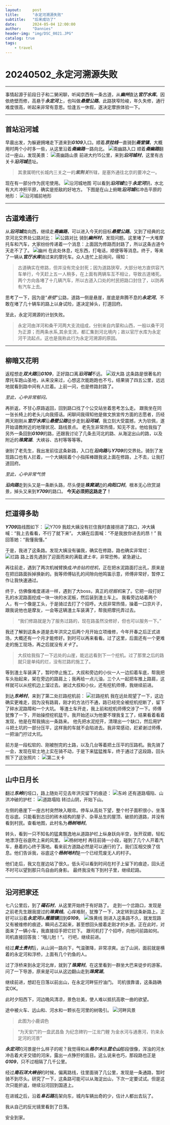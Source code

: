 ```yaml
---
layout:     post
title:      "永定河溯源失败"
subtitle:   "后来成功了"
date:       2024-05-04 12:00:00
author:     "Dannies"
header-img: "img/DSC_0021.JPG"
catalog: true
tags:
    - travel
---
```


# 20240502_永定河溯源失败

***
事情起源于前段日子和二舅闲聊，听闻京西有一条古道，从***幽州***直达***官厅水库***。因依绝壁而修，高悬于***永定河***上，也叫做***悬壁公路***。此路狭窄险峻，年久失修，通行难度很高，听起来非常有意思。恰逢五一休假，遂决定摩旅体验一下。

***

## 首站沿河城

早晨出发，为躲避拥堵走下道来到***G109***入口。顺着***京拉线***一直骑到***斋堂镇***，大概用时两个小时多一些，从这里沿着***斋幽路***一路向北。
![斋幽路入口](/pic/20240502/微信图片_20240502225206.jpg "斋幽路入口")
顺着***斋幽路***翻过一座山，发现美景：
![斋幽路山景](/pic/20240502/DSC_0011.jpg "斋幽路山景")
前进大约15公里，来到***沿河城村***，这里有古关卡***沿河城***遗址。
>其隶属明代长城内三关之一的***紫荆关***所辖，是塞外通往北京的要冲之一。

现在有一部分作为民宅使用。
![沿河城地图](/pic/20240502/Snipaste_2024-05-02_23-25-34.png "沿河城地图")
可以看到***沿河城***位于***永定河***阴，水北有大片冲积平原，确实是拒敌的好地方。
下图是在山上俯瞰***沿河城***和冲击平原的地形：
![沿河城前地形](/pic/20240502/DSC_0020.jpg )

***

## 古道难通行

从***沿河城***南向西，继续走***斋幽路***，可以进入今天的目标***悬壁公路***。又到了经典的北京河北交界处公路对比：
![公路对比](/pic/20240502/微信图片_20240502225210.jpg )
骑到***幽州村***，发现问题。这里堵了一大堆摩托车和汽车，大家纷纷传递着一个消息：上面因为修路而封路了，所以这条古道今天走不了了。
![幽州](/pic/20240502/微信图片_202405022252101.jpg)
在此处休息，吃东西，打电话，顺便等等消息。终于，等来了一辆从***官厅水库***骑过来的摩托车。众人连忙上前询问，得知：
>古道确实在修路，但并没有完全封死；因为道路狭窄，大部分地方直供容汽车单行，今天赶上五一人稍多，在上面有两辆车互不相让，导致古道堵死。两个方向各堵了十几辆汽车，所以古道入口处的村民把路口封住了，以防再有汽车上去。

思考了一下，因为是“*悬壁*”公路，道路一侧是悬崖，崖底是奔腾不息的***永定河***。不敢在堵了几十辆车的路上以身试险，遂决定掉头，打道回府。

至此，永定河溯源的计划失败。
>永定河由洋河和桑干河两大支流组成，分别来自内蒙和山西，一般以桑干河为正源；而两条水系,其余支流，都汇集到河北境内；故以官厅水库为永定河干流起点。这也是我称此行为永定河溯源的原因。

***
## 柳暗又花明

返程想走***双大路***回***G109***，正好路口离***沿河城***不远。
![双大路](/pic/20240502/微信图片_20240502225209.jpg)
这条路是很著名的摩托车跑山圣地，从来没来过，心想这次能跑跑也不亏。结果骑了四五公里，远远地就看到路中间有人拦着。上前一问，也是修路封路了。

*至此，心中非常郁闷。*

再折返，不甘心原路返回，回到路口找了个公交站坐着思考怎么走。
跟我坐在同一张长椅上的老头儿向我搭话。闲聊间我得知他是做文旅宣传方面的志愿者，历经两天刚刚从***官厅水库***沿***悬壁公路***徒步走到***沿河城***，我立刻大受震撼，大为钦佩，遂开始请教附近的地理状况、路线景点。
老先生非常热情，知无不言。他给我指了另外一条回到***G109***的路，还跟我讨论了几条去河北的路、从海淀出山的路，以及附近的***珠窝湖***、大峡谷、古村等等等等。

谢别了老先生，我出发前往这条新路，入口在***沿向路***与***Y709***的交界处。骑到了发现路口也有人拦着，一个大姨摇着个小指挥棒跟我说上面在修路，上不去，让我打道回府。

*至此，心中非常气愤*

***沿向路***走到头又是一条断头路，尽头便是***珠窝湖***边的***向阳口村***。根本无心欣赏湖景，掉头又来到***Y709***的路口。
**今天必须把这路走了！**

***

## 烂道得多助

***Y709***路线图如下：
![Y709](/pic/20240502/Snipaste_2024-05-03_00-29-57.png)
我趁大姨没有拦住我时直接拐进了路口，冲大姨喊：“我上去看看，不行了就下来”。
大姨在后面喊：“不是我放你进去的昂！”
我回答她：“我懂我懂。”

于是，我进了这条路。发现大姨没有骗我，确实在修路，路也确实非常烂：
![烂路](/pic/20240502/微信图片_20240502225211.jpg)
路上首先遇到了迎面而来的满载*渣土车*，非常恐怖，紧急避让。

再往前走，遇到了两次机械臂换成*冲击钻的挖机*，正在把水泥路面打出孔，原来是在把旧路面拆掉换新的。我等师傅钻孔的间隙向他鸣笛示意，师傅非常好，暂停工作让我快速通过。

终于，仿佛像难度递进一样，遇到了大boss，真正的*挖掘机*来了。它把一段打好孔的水泥路面挖成一块一块的水泥板，然后装到渣土车上。
我看旁边站着两个人，有一个像是工头，于是骑过去打了个招呼。大叔非常热情，操着一口京片子，跟我说他也是摩友，一会等这辆渣土车装满了，帮我把摩托弄过去。
>“我们修路就是为了服务过路的，现在路虽然没修好，但也可以服务一下。”

我还了解到这条乡道是去年洪灾之后两个月开始立项维修，今年开春之后正式进场，大概还有一个月才能修好。到时可以再来看看。过了这里，后面还有一个更难走的施工现场，再之后就没有*关卡*了。
>大叔给我指了一下远处的山崖，能远远看到下一个挖机。过了那里之后的路就只是单纯的烂，没有拦路的施工了。

等到渣土车装满了，暂时停止施工。大叔和旁边的小伙一人一边扣着车底，帮我把车头抬起来，架在旁边的路肩上；我再给一点儿油，三个人一起把车推上路肩，这样就可以从挖机边上溜过去。谢过大叔和小伙，还有挖机师傅，我继续前进。

到达***东岭村***，来到了第二处拦路挖机前：
![拦路挖机](/pic/20240502/微信图片_20240502225212.jpg)
我在远处观望了一下，这边确实更难走，因为没有路肩，刚才的方法行不通，路已经完全被挖机挖断了，留下了碎水泥路障和一个大坑。
等渣土车开走，我上前和挖机师傅交涉了一下。师傅犹豫了一下，开始操控挖机猛干。我开始还以为他要不理我复工了，结果看着看着发现，他是在帮我搞出一条路来。
他先把水泥挖开，清理出一个缺口，然后用铲斗把土坑的一部分压平，这样我的车就不会陷进去。我非常感动，赶紧谢过师傅，一把油门拧过大坑。

前方是一段松软的、刚被刨完的土路，以及几台等着把土压平的压路机。我先骑了一会，发现在软土地上实在骑不动，于是下来猛猛推车，终于通过了这段路，回头照下了这张照片：
![第二关卡](/pic/20240502/微信图片_20240502225213.jpg)

***

## 山中日月长

翻过***东岭***的垭口，路上随处可见去年洪灾留下的痕迹：
![东岭](/pic/20240502/DSC_0034.jpg)
还有道路塌陷、山洪冲破的护栏：
![道路塌陷](/pic/20240502/微信图片_20240502225214.jpg)
转过山阴，开始下山。

左侧的悬崖下一座古村突然映入眼帘。停车从高处下望，整个村子面积很小，坐落在谷底。只能看到古旧的砖木结构的屋子、杂草丛生的屋顶、破损的道路，并没有看到村民。查看地图，此村名为***杨树地村***。

转头，看到一只不知名的猛禽飘逸地从道路护栏上纵身跃向半空，张开双翅，轻松地漂浮在谷底吹上来的风里。
![杨树地村](/pic/20240502/DSC_0041.jpg)
再往前骑一小段，碰到了几个人开着汽车，悬着的心终于落地。看来前方道路必然是可以通行的了。我们互相交换了信息。他们告诉我，谷底这个***杨树地村***是一个已经荒废无人的村子。

他们走后，我又在崖边站了很久。低头可以看到时间在村子上留下的痕迹，回头还不时可以望到那只鸟自由的身影。
最终我没有下到村子里，继续赶路。

***

## 沿河把家还

七八公里后，到了***碣石村***，从这里开始终于有好路了。
走到一个岔路口，发现是之前老先生跟我提过的***珠黄线***。心痒难耐，犹豫了一下，决定转到这条新路上。正好可以沿着***永定河***从***雁翅镇***回到***G109***。
![珠黄线](/pic/20240502/Snipaste_2024-05-03_13-11-46.png)
刚进入这条路不久，就发现路又有被维修的痕迹，瞬间忐忑起来，甚至想回头接着走刚才的乡道。正在此时，对面来了一辆小车，我直接招手把它拦下。
跟司机打了个招呼，向他问前路如何。司机直接回答我：“哦儿尅！”。
行吧，继续前进。

经过***黄土贵村***后，从山涧一路向下，气温骤降，非常凉爽。出了山涧，面前就是横着的永定河和浮桥，上面有几个钓鱼的人。

过了浮桥来到永定河北岸，就到了***珠窝村***。在这里看到一群坐大巴来徒步的游客。问了一下导游，原来是可以从这边翻山走到***珠窝湖***。

继续前进，想赶在日落以前出山，在永定河畔狂拧油门。
司机很靠谱，这条路确实OK。

此时夕阳西下，河边晚风清凉，景色壮美，使人难以抵抗高歌一曲的欲望。

途中被火车、远山和、河水和一颗长在河里的树吸引。
![河畔风景](/pic/20240502/微信图片_20240503124812.jpg)
>此图为小鹿调色

>“为天安门钓⼀盘武昌鱼
为纪念碑钓⼀江龙门鲤
为金水河与通惠河，钓来永定河的河景”

***永定河***的河景是什么样子的呢？我觉得和从***格尔木***进***昆仑山***那段很像，浑浊的河水冲击着犬牙交错的河床，露出一点狰狞的面目。这么说来也巧，那段路也正是***G109***，只不过相隔了几千公里。

经过***南石洋大峡谷***的时候，偏离路线，往里面骑了几公里，发现是一条通路，暂时骑不到尽头。研究了一下，这条路可能可以从海淀出山，下次一定要试试。但是这次只能折返，继续沿河回到国道上。

在进城之后，沿着***阜石路***高架向东，城内车辆出奇的少，估计人都出去玩了。

我从自己的反光镜里看到了日落。

安全到家。









